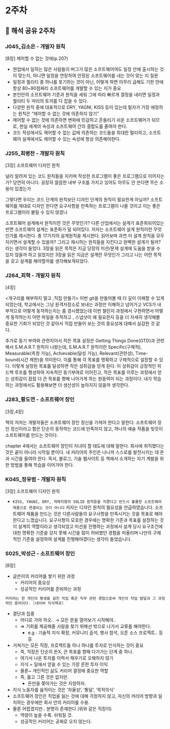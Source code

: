 # 2주차

## 💭 해석 공유 2주차

### J045\_김소은 - 개발자 원칙

[8장] 제어할 수 없는 것에(p.207)

- 현업에서 일하는 많은 사람들이 버그가 많은 소프트웨어여도 일정 안에 출시하는 것이 맞는지, 아니면 일정을 연장하여 안정된 소프트웨어를 내는 것이 맞는 지 질문
- 일정과 퀄리티 중 하나를 포기하는 것이 아닌, 어떻게 하면 아무리 급해도 기한 안에 항상 80~90점짜리 소프트웨어를 개발할 수 있는 지가 중요
- 본인만의 소프트웨어 기준과 원칙을 세워 그에 따라 빠르게 결정을 내리면 일정과 퀄리티 두 마리의 토끼를 다 잡을 수 있다.
- 다양한 원칙 중에 대표적으로 DRY, YAGNI, KISS 등이 있는데 필자가 가장 애정하는 원칙은 “제어할 수 없는 것에 의존하지 않기”
- 제어할 수 없는 것에 의존하면 변화에 민감하고 흔들리기 쉬운 소프트웨어가 되므로, 현실 세계의 속성과 소프트웨어 간의 결합도를 줄여야 한다.
- 코드 작성에서도 제어할 수 없는 값에 의존하는 코드들을 최대한 멀리하고, 소프트웨어 설계에서도 제어할 수 있는 속성에 항상 의존해야한다.

### J255\_최병찬 - 개발자 원칙

[3장] 소프트웨어 디자인 원칙

널리 알려져 있는 코드 원칙들을 지키며 작성한 프로그램이 좋은 프로그램으로 이어지는가?
당연히 아니다. 굉장히 깔끔한 내부 구조를 가지고 있어도 아무도 안 쓴다면 무슨 소용이 있겠는가

그렇다면 우리는 코드 단계의 원칙보단 디자인 단계의 원칙이 필요한게 아닐까?
소프트웨어를 제대로 디자인 한다면 요구사항을 만족하는 프로그램이 나올 것이고 이는 좋은 프로그램이라 불릴 수 있지 않겠나

소프트웨어 설계에서 원칙이란 것은 무엇인가?
다른 산업에서는 설계가 표준화되어있는 반면 소프트웨어 설계는 표준화가 덜 되어있다.
저자는 소프트웨어 설계 원칙이란 무엇인가를 제시한다. 총 17가지의 설계원칙을 제시한다. 읽어보며 과연 이 설계 원칙을 모두 지키면서 설계할 수 있을까? 그리고 제시하는 원칙들을 지킨다고 완벽한 설계가 될까? 라는 생각이 들었다.
3장을 읽은 목적은 지금 당장의 미션/문제 설계에 도움을 받을 수 있지 않을까 하고 읽었지만 3장을 읽은 지금은 설계란 무엇인가 그리고 나는 어떤 목적을 갖고 설계를 해야할까를 생각해보게되었다.

### J264\_최혁 - 개발자 원칙

[4장]

<개구리를 해부하지 말고 ,직접 만들기>
이번 git을 만들어볼 때 더 깊이 이해할 수 있게되었는데, 학교에서는 그냥 원격저장소로 보내는 과정만 이해하고 넘어가고 VCS가 내부적으로 어떻게 동작하는지는 좀 경시했었는데 이번 챌린지 과정에서 구현하면서 어떻게 동작하는지 어떤 파일을 추적하고 , 스냅샷이 왜 필요한지 등을 더 자세히 생각해볼 중요한 기회가 되었던 것 같아서 직접 만들어 보는 것의 중요성에 대해서 실감한 것 같다.

추가로 동기 부여와 관련지어서 작은 목표 설정은 Getting Things Done(GTD)과 관련해서 S.M.A.R.T 원칙이 나왔는데, S.M.A.R.T 원칙이란 Specific(구체적), Measurable(측정 가능), Achievable(달성 가능), Relevant(관련성), Time-bound(시간 제한)을 의미한다. 이를 통해 각 목표를 명확하고 구체적으로 설정할 수 있다.
이렇게 설정된 목표를 달성하면 작은 성취감을 얻게 된다. 이 성취감이 긍정적인 피드백 루프를 형성하여 지속적인 동기부여로 이어진고, 작은 목표를 이루는 과정에서 얻는 성취감이 점점 더 큰 목표를 향해 나아가게 하는 원동력이 되는 과정이다. 내가 학습하는 과정에서도 활용해보면 더 생산성이 높아지지 않을까 생각한다.

### J283\_황도연 - 소프트웨어 장인

[3장,4장]

책의 저자는 개발자들은 소프트웨어 장인 정신을 가져야 한다고 말한다. 소프트웨어 장인 정신이라고 함은 단순히 동작하는 코드에 만족하지 않고, 하나의 예술 작품을 빚듯이 소프트웨어를 만드는 것이다.

chapter 4에서는 소프트웨어 장인이 지녀야 할 태도에 대해 말한다. 회사에 취직했다는 것은 끝이 아니라 시작일 뿐이다. 내 커리어의 주인은 나니까 스스로를 발전시키는 데 돈과 시간을 들여야 한다. 독서, 블로그, 기술 웹사이트 등 책에서 소개하는 자기 계발을 위한 방법을 통해 학습을 이어가야 한다.

### K045\_장유범 - 개발자 원칙

[3장] 소프트웨어 디자인 원칙

- `KISS, YAGNI, DRY, 객체지향의 SOLID 원칙등을 지켰다고 반드시 훌륭한 소프트웨어 제품으로 연결되는 것이 아니다`
  저자는 디자인 원칙의 필요성을 언급하였습니다.
  소프트웨어 제품을 만드는 것은 다른사람들의 요구사항을 만족시키는 것을 목표로 해야 한다고 느꼈습니다.
  요구사항이 모호한 경우에는 명확한 기준과 목표를 설정하는 것이 설계의 역할이라고 생각되었고 미션을 진행하는 과정에서 설계 당시
  요구조건에 대한 명확한 기준을 갖지 못해 시간을 많이 허비했던 경험을 떠올리며 나만의 구체적인 기준을 설정하여 설계를 진행해야겠다는 생각이 들었습니다.

### S025\_박성근 - 소프트웨어 장인

[8장]

- 글쓴이의 커리어를 쌓기 위한 과정
  - 커리어의 중요성
  - 성공적인 커리어를 준비하는 과정

```swift
커리어는 한 개인의 평생을 걸친 직업 혹은 직무 관련 경험으로써 개인의 작업 발달과 그 과정을 가리키는 포괄
적인 용어이다. [네이버 지식백과]
```

- 결단과 집중
  - 어디로 가야 하오.. → 모든 문을 열어보기 시작해야..
  - ⇒ 기회를 제공해줄 사람을 찾기 위해선 밖으로 나가서 교류를 해야한다.
    - e.g : 기술적 지식 확장, 커뮤니티 출석, 행사 참석, 오픈 소스 프로젝트.. 등등
- 거쳐가는 모든 직장, 프로젝트들 하나 하나를 투자로 인식하는 것이 중요
  - 즉, 직장은 단순히 돈X, 큰 목표를 향해 다가가는 단계 중 하나.
  - 여기서 나온 투자를 이력서 채우기로 오해하지 않기
  - 지식 = 일에서 얻을 수 있는 가장 흔한 투자 이익
  - 물론~ 개인적인 삶도 커리어 결정에 중요한 역할
  - 즉, 옳고 그른 것은 없지만.
    - 돈만을 쫓아가는 것은 지양하자.
- 지식 노동자를 움직이는 것은 ‘자율성’, ‘통달’, ‘목적의식’
- 소프트웨어 장인은 직업을 잃는 것에 대해 걱정하지 않고, 자신의 커리어 방향과 일치하는 경우에만 회사 안의 커리어를 수용.
- 물론 어렵겠지만.. 분명히 존재한다 (위와 같은 직장이)
  - 역량이 높을 수록. 쉬워질 것.
  - 성공적인 커리어는 공짜로 오지 않는다.
